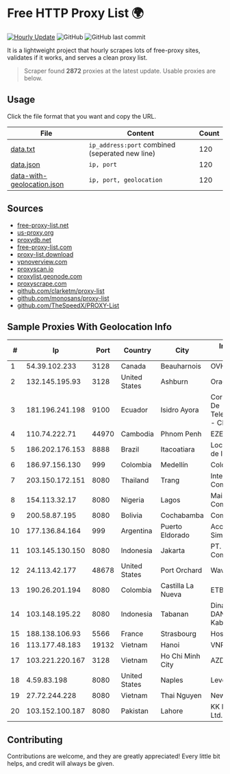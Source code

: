 
# Free HTTP Proxy List 🌍

[![Hourly Update](https://github.com/mertguvencli/http-proxy-list/actions/workflows/main.yml/badge.svg?branch=main)](https://github.com/mertguvencli/http-proxy-list/actions/workflows/main.yml)
![GitHub](https://img.shields.io/github/license/mertguvencli/http-proxy-list)
![GitHub last commit](https://img.shields.io/github/last-commit/mertguvencli/http-proxy-list)

It is a lightweight project that hourly scrapes lots of free-proxy sites, validates if it works, and serves a clean proxy list.


> Scraper found **2872** proxies at the latest update. Usable proxies are below.

## Usage

Click the file format that you want and copy the URL.


|File|Content|Count|
|----|-------|-----|
|[data.txt](https://raw.githubusercontent.com/mertguvencli/http-proxy-list/main/proxy-list/data.txt)|`ip_address:port` combined (seperated new line)|120|
|[data.json](https://raw.githubusercontent.com/mertguvencli/http-proxy-list/main/proxy-list/data.json)|`ip, port`|120|
|[data-with-geolocation.json](https://raw.githubusercontent.com/mertguvencli/http-proxy-list/main/proxy-list/data-with-geolocation.json)|`ip, port, geolocation`|120|

## Sources

* [free-proxy-list.net](https://free-proxy-list.net)
* [us-proxy.org](https://www.us-proxy.org)
* [proxydb.net](http://proxydb.net)
* [free-proxy-list.com](https://free-proxy-list.com/?page=&port=&type%5B%5D=http&type%5B%5D=https&up_time=0&search=Search)
* [proxy-list.download](https://www.proxy-list.download/HTTP)
* [vpnoverview.com](https://vpnoverview.com/privacy/anonymous-browsing/free-proxy-servers)
* [proxyscan.io](https://www.proxyscan.io)
* [proxylist.geonode.com](https://proxylist.geonode.com/api/proxy-list?limit=300&page=1&sort_by=lastChecked&sort_type=desc&protocols=http,https)
* [proxyscrape.com](https://api.proxyscrape.com/v2/?request=displayproxies&protocol=http&timeout=10000&country=all&ssl=all&anonymity=all)
* [github.com/clarketm/proxy-list](https://raw.githubusercontent.com/clarketm/proxy-list/master/proxy-list-raw.txt)
* [github.com/monosans/proxy-list](https://raw.githubusercontent.com/monosans/proxy-list/main/proxies/http.txt)
* [github.com/TheSpeedX/PROXY-List](https://raw.githubusercontent.com/TheSpeedX/PROXY-List/master/http.txt)


## Sample Proxies With Geolocation Info

|#|Ip|Port|Country|City|Internet Service Provider|
|-|--|----|-------|----|-------------------------|
|1|54.39.102.233|3128|Canada|Beauharnois|OVH SAS|
|2|132.145.195.93|3128|United States|Ashburn|Oracle Corporation|
|3|181.196.241.198|9100|Ecuador|Isidro Ayora|Corporacion Nacional De Telecomunicaciones - CNT EP|
|4|110.74.222.71|44970|Cambodia|Phnom Penh|EZECOM limited|
|5|186.202.176.153|8888|Brazil|Itacoatiara|Locaweb ServiÔos de Internet S/A|
|6|186.97.156.130|999|Colombia|Medellín|Colombia Móvil|
|7|203.150.172.151|8080|Thailand|Trang|Internet Thailand Company Ltd.|
|8|154.113.32.17|8080|Nigeria|Lagos|Mainone Cable Company|
|9|200.58.87.195|8080|Bolivia|Cochabamba|Comteco Ltda|
|10|177.136.84.164|999|Argentina|Puerto Eldorado|Access AIR Sociedad Simple|
|11|103.145.130.150|8080|Indonesia|Jakarta|PT. Indonesia Comnets Plus|
|12|24.113.42.177|48678|United States|Port Orchard|Wave Broadband|
|13|190.26.201.194|8080|Colombia|Castilla La Nueva|ETB - Colombia|
|14|103.148.195.22|8080|Indonesia|Tabanan|Dinas Komunikasi DAN Informatika Kabupaten Tabanan|
|15|188.138.106.93|5566|France|Strasbourg|Host Europe GmbH|
|16|113.177.48.183|19132|Vietnam|Hanoi|VNPT|
|17|103.221.220.167|3128|Vietnam|Ho Chi Minh City|AZDIGI Corporation|
|18|4.59.83.198|8080|United States|Naples|Level 3|
|19|27.72.244.228|8080|Vietnam|Thai Nguyen|Newass2011xDSLHN|
|20|103.152.100.187|8080|Pakistan|Lahore|KK Networks (Pvt) Ltd.|



## Contributing

Contributions are welcome, and they are greatly appreciated! Every
little bit helps, and credit will always be given.

